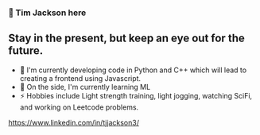### 👋 Tim Jackson here
## Stay in the present, but keep an eye out for the future.

- 🔭 I'm currently developing code in Python and C++ which will lead to creating a frontend using Javascript.
- 🌱 On the side, I'm currently learning ML
- ⚡ Hobbies include Light strength training, light jogging, watching SciFi, and working on Leetcode problems.


https://www.linkedin.com/in/tjjackson3/

<!--
**powerspectra/powerspectra** is a ✨ _special_ ✨ repository because its `README.md` (this file) appears on your GitHub profile.

Here are some ideas to get you started:

### Hi there 👋
- 🔭 I’m currently working on ...
🌱 I’m currently learning Machine Learning,
- 👯 I’m looking to collaborate on ...
- 🤔 I’m looking for help with ...
- 💬 Ask me about ...
- 📫 How to reach me: ...
- 😄 Pronouns: ...
- ⚡ Fun fact: ...
-->
